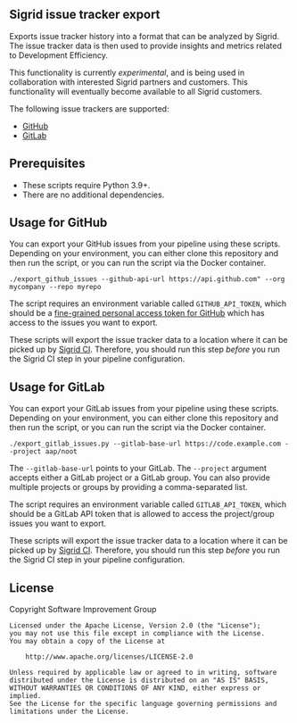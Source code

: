 ## Sigrid issue tracker export

Exports issue tracker history into a format that can be analyzed by Sigrid. The issue tracker data is then used
to provide insights and metrics related to Development Efficiency.

This functionality is currently *experimental*, and is being used in collaboration with interested Sigrid partners
and customers. This functionality will eventually become available to all Sigrid customers.

The following issue trackers are supported:

- [GitHub](#usage-for-github)
- [GitLab](#usage-for-gitlab)

## Prerequisites

- These scripts require Python 3.9+. 
- There are no additional dependencies.

## Usage for GitHub

You can export your GitHub issues from your pipeline using these scripts. Depending on your environment, you can
either clone this repository and then run the script, or you can run the script via the Docker container.

    ./export_github_issues --github-api-url https://api.github.com" --org mycompany --repo myrepo

The script requires an environment variable called `GITHUB_API_TOKEN`, which should be a
[fine-grained personal access token for GitHub](https://docs.github.com/en/authentication/keeping-your-account-and-data-secure/managing-your-personal-access-tokens#fine-grained-personal-access-tokens)
which has access to the issues you want to export.

These scripts will export the issue tracker data to a location where it can be picked up by 
[Sigrid CI](https://docs.sigrid-says.com/sigridci-integration/github-actions.html). Therefore, you should run this
step *before* you run the Sigrid CI step in your pipeline configuration.

## Usage for GitLab

You can export your GitLab issues from your pipeline using these scripts. Depending on your environment, you can
either clone this repository and then run the script, or you can run the script via the Docker container.

    ./export_gitlab_issues.py --gitlab-base-url https://code.example.com --project aap/noot

The `--gitlab-base-url` points to your GitLab. The `--project` argument accepts either a GitLab project or a GitLab
group. You can also provide multiple projects or groups by providing a comma-separated list.

The script requires an environment variable called `GITLAB_API_TOKEN`, which should be a GitLab API token that is
allowed to access the project/group issues you want to export.

These scripts will export the issue tracker data to a location where it can be picked up by
[Sigrid CI](https://docs.sigrid-says.com/sigridci-integration/gitlab.html). Therefore, you should run this step 
*before* you run the Sigrid CI step in your pipeline configuration.

## License

Copyright Software Improvement Group

    Licensed under the Apache License, Version 2.0 (the "License");
    you may not use this file except in compliance with the License.
    You may obtain a copy of the License at

        http://www.apache.org/licenses/LICENSE-2.0

    Unless required by applicable law or agreed to in writing, software
    distributed under the License is distributed on an "AS IS" BASIS,
    WITHOUT WARRANTIES OR CONDITIONS OF ANY KIND, either express or implied.
    See the License for the specific language governing permissions and
    limitations under the License.
